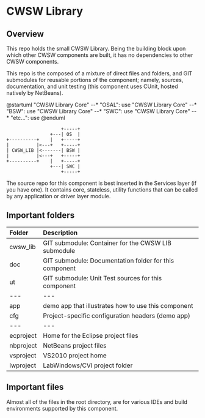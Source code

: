 # CWSW Library

## Overview


This repo holds the small CWSW Library.
Being the building block upon which other CWSW components are built, it
has no dependencies to other CWSW components.

This repo is the composed of a mixture of direct files and folders, and
GIT submodules for reusable portions of the component; namely, sources,
documentation, and unit testing (this component uses CUnit, hosted
natively by NetBeans).

@startuml
"CWSW Library Core" --* "OSAL": use
"CWSW Library Core" --* "BSW": use
"CWSW Library Core" --* "SWC": use
"CWSW Library Core" --* "etc...": use
@enduml

```
                    +-----+
                +---| OS  |
+----------+    |   +-----+
|          |<---+   +-----+
| CWSW_LIB |<-------| BSW |
|          |<---+   +-----+
+----------+    |   +-----+
                +---| SWC |
                    +-----+
```
The source repo for this component is best inserted in the Services
layer (if you have one). It contains core, stateless, utility functions
that can be called by any application or driver layer module.

## Important folders

Folder          | Description
:---            | :---
cwsw_lib        | GIT submodule: Container for the CWSW LIB submodule
doc             | GIT submodule: Documentation folder for this component
ut              | GIT submodule: Unit Test sources for this component
---             | ---
app             | demo app that illustrates how to use this component
cfg             | Project-specific configuration headers (demo app)
---             | ---
ecproject       | Home for the Eclipse project files
nbproject       | NetBeans project files
vsproject       | VS2010 project home
lwproject       | LabWindows/CVI project folder

## Important files

Almost all of the files in the root directory, are for various IDEs and build environments supported by this component.
